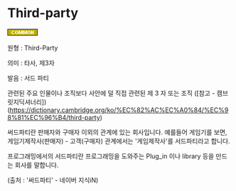# Third-party
![Common](../2TAT1C/Label_Common.png)

원형 : Third-Party

의미  : 타사, 제3자

발음 : 서드 파티

관련된 주요 인물이나 조직보다 사안에 덜 직접 관련된 제 3 자 또는 조직
([참고 - 캠브릿지딕셔너리])(https://dictionary.cambridge.org/ko/%EC%82%AC%EC%A0%84/%EC%98%81%EC%96%B4/third-party)

써드파티란 판매자와 구매자 이외의 관계에 있는 회사입니다.
예를들어 게임기를 보면,
게임기제작사(판매자) - 고객(구매자) 관계에서는 '게임제작사'를 서드파티라고 합니다.

프로그래밍에서의 서드파티란 프로그래밍을 도와주는 Plug_in 이나 library 등을 만드는 회사를 말합니다.

(출처 : '써드파티' - 네이버 지식iN)

